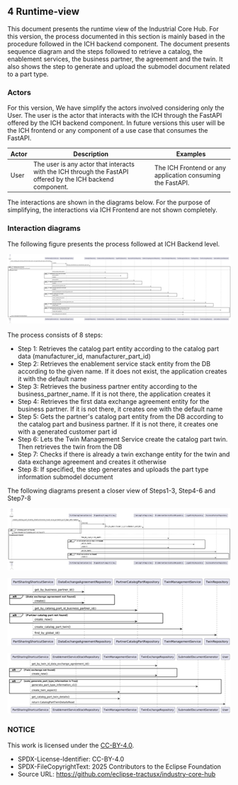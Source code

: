 ## 4 Runtime-view
This document presents the runtime view of the Industrial Core Hub. For this version, the process documented in this section is mainly based in the procedure followed in the ICH backend component. 
The document presents sequence diagram and the steps followed to retrieve a catalog, the enablement services, the business partner, the agreement and the twin. It also shows the step to generate and upload the submodel document related to a part type. 

### Actors 
For this version, We have simplify the actors involved considering only the User. The user is the actor that interacts with the ICH through the FastAPI offered by the ICH backend component.
In future versions this user will be the ICH frontend or any component of a use case that consumes the FastAPI.

| Actor         | 	Description                                                                                              | Examples                                                                 |
|---------------|------------------------------------------------------------------------------------------------------------|--------------------------------------------------------------------------|
| User          | The user is any actor that interacts with the ICH through the FastAPI offered by the ICH backend component.| The ICH Frontend or any application consuming the FastAPI.               |


The interactions are shown in the diagrams below.
For the purpose of simplifying, the interactions via ICH Frontend are not shown completely.

### Interaction diagrams
The following figure presents the process followed at ICH Backend level.

![ICHBackendSequenceDiagram](./media/BackendSequenceDiagram/BackendSequenceDiagram.png)

The process consists of 8 steps:
- Step 1: Retrieves the catalog part entity according to the catalog part data (manufacturer_id, manufacturer_part_id)
- Step 2: Retrieves the enablement service stack entity from the DB according to the given name. If it does not exist, the application creates it with the default name
- Step 3: Retrieves the business partner entity according to the business_partner_name. If it is not there, the application creates it
- Step 4: Retrieves the first data exchange agreement entity for the business partner. If it is not there, it creates one with the default name
- Step 5: Gets the partner's catalog part entity from the DB according to the catalog part and business partner. If it is not there, it creates one with a generated customer part id
- Step 6: Lets the Twin Management Service create the catalog part twin. Then retrieves the twin from the DB
- Step 7: Checks if there is already a twin exchange entity for the twin and data exchange agreement and creates it otherwise
- Step 8: If specified, the step generates and uploads the part type information submodel document

The following diagrams present a closer view of Steps1-3, Step4-6 and Step7-8

![ICHBackendSequenceDiagram(Steps1-3)](./media/BackendSequenceDiagram/BackendSequenceDiagram(Steps1-3).png)

![ICHBackendSequenceDiagram(Steps4-6)](./media/BackendSequenceDiagram/BackendSequenceDiagram(Steps4-6).png)

![ICHBackendSequenceDiagram(Steps7-8)](./media/BackendSequenceDiagram/BackendSequenceDiagram(Steps7-8).png)

  
### NOTICE

This work is licensed under the [CC-BY-4.0](https://creativecommons.org/licenses/by/4.0/legalcode).

- SPDX-License-Identifier: CC-BY-4.0
- SPDX-FileCopyrightText: 2025 Contributors to the Eclipse Foundation
- Source URL: https://github.com/eclipse-tractusx/industry-core-hub
